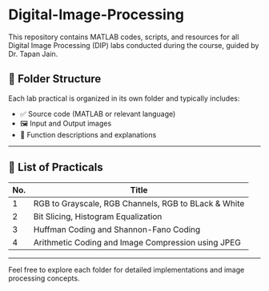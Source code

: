 # Digital-Image-Processing
This repository contains MATLAB codes, scripts, and resources for all Digital Image Processing (DIP) labs conducted during the course, guided by Dr. Tapan Jain.

## 📂 Folder Structure

Each lab practical is organized in its own folder and typically includes:

- ✅ Source code (MATLAB or relevant language)
- 🖼️ Input and Output images
- 📝 Function descriptions and explanations

---

## 🔬 List of Practicals

| No. | Title                                               |
|-----|-----------------------------------------------------|
| 1   | RGB to Grayscale, RGB Channels, RGB to BLack & White|
| 2   | Bit Slicing, Histogram Equalization                 |
| 3   | Huffman Coding and Shannon-Fano Coding              |
| 4   | Arithmetic Coding and Image Compression using JPEG  |
---

Feel free to explore each folder for detailed implementations and image processing concepts.

